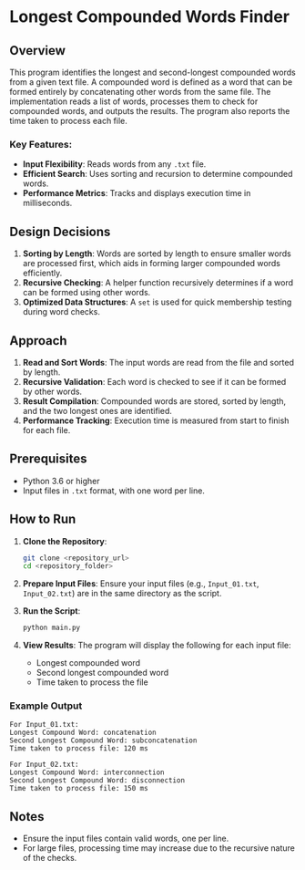 # Longest Compounded Words Finder

## Overview
This program identifies the longest and second-longest compounded words from a given text file. A compounded word is defined as a word that can be formed entirely by concatenating other words from the same file. The implementation reads a list of words, processes them to check for compounded words, and outputs the results. The program also reports the time taken to process each file.

### Key Features:
- **Input Flexibility**: Reads words from any `.txt` file.
- **Efficient Search**: Uses sorting and recursion to determine compounded words.
- **Performance Metrics**: Tracks and displays execution time in milliseconds.

## Design Decisions
1. **Sorting by Length**: Words are sorted by length to ensure smaller words are processed first, which aids in forming larger compounded words efficiently.
2. **Recursive Checking**: A helper function recursively determines if a word can be formed using other words.
3. **Optimized Data Structures**: A `set` is used for quick membership testing during word checks.

## Approach
1. **Read and Sort Words**: The input words are read from the file and sorted by length.
2. **Recursive Validation**: Each word is checked to see if it can be formed by other words.
3. **Result Compilation**: Compounded words are stored, sorted by length, and the two longest ones are identified.
4. **Performance Tracking**: Execution time is measured from start to finish for each file.

## Prerequisites
- Python 3.6 or higher
- Input files in `.txt` format, with one word per line.

## How to Run
1. **Clone the Repository**:
   ```bash
   git clone <repository_url>
   cd <repository_folder>
   ```
2. **Prepare Input Files**:
   Ensure your input files (e.g., `Input_01.txt`, `Input_02.txt`) are in the same directory as the script.

3. **Run the Script**:
   ```bash
   python main.py
   ```

4. **View Results**:
   The program will display the following for each input file:
   - Longest compounded word
   - Second longest compounded word
   - Time taken to process the file

### Example Output
```plaintext
For Input_01.txt:
Longest Compound Word: concatenation
Second Longest Compound Word: subconcatenation
Time taken to process file: 120 ms

For Input_02.txt:
Longest Compound Word: interconnection
Second Longest Compound Word: disconnection
Time taken to process file: 150 ms
```

## Notes
- Ensure the input files contain valid words, one per line.
- For large files, processing time may increase due to the recursive nature of the checks.

